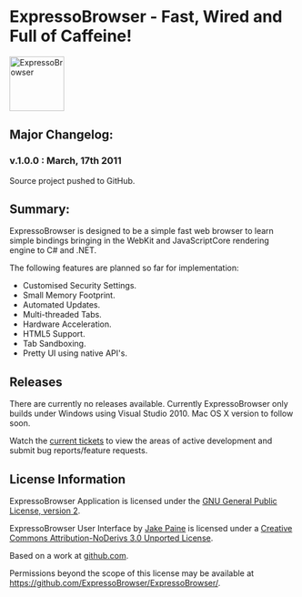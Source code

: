 #  ExpressoBrowser - Fast, Wired and Full of Caffeine!

<img src="https://github.com/ExpressoBrowser/ExpressoBrowser/raw/master/media/logos/ExpressoBrowser_Logo.png" width=96 height=96 title="ExpressoBrowser">

## Major Changelog:

### v.1.0.0 : March, 17th 2011

Source project pushed to GitHub.

## Summary:

ExpressoBrowser is designed to be a simple fast web browser to learn simple bindings bringing in the WebKit and JavaScriptCore rendering engine to C# and .NET.

The following features are planned so far for implementation:

<ul>
	<li>Customised Security Settings.</li>
	<li>Small Memory Footprint.</li>
	<li>Automated Updates.</li>
	<li>Multi-threaded Tabs.</li>
	<li>Hardware Acceleration.</li>
	<li>HTML5 Support.</li>
	<li>Tab Sandboxing.</li>
	<li>Pretty UI using native API's.</li>
</ul>

## Releases 

There are currently no releases available. Currently ExpressoBrowser only builds under Windows using Visual Studio 2010. Mac OS X version to follow soon.

Watch the [current tickets](http://github.com/ExpressoBrowser/ExpressoBrowser/issues) to view the areas of active development and submit bug reports/feature requests.

## License Information

ExpressoBrowser Application is licensed under the <a href="http://www.gnu.org/licenses/gpl-2.0.html">GNU General Public License, version 2</a>.

ExpressoBrowser User Interface by <a xmlns:cc="http://creativecommons.org/ns#" href="https://github.com/ExpressoBrowser/ExpressoBrowser/" property="cc:attributionName" rel="cc:attributionURL">Jake Paine</a> is licensed under a <a rel="license" href="http://creativecommons.org/licenses/by-nd/3.0/">Creative Commons Attribution-NoDerivs 3.0 Unported License</a>.

Based on a work at <a xmlns:dct="http://purl.org/dc/terms/" href="https://github.com/ExpressoBrowser/ExpressoBrowser/" rel="dct:source">github.com</a>.

Permissions beyond the scope of this license may be available at <a xmlns:cc="http://creativecommons.org/ns#" href="https://github.com/ExpressoBrowser/ExpressoBrowser/" rel="cc:morePermissions">https://github.com/ExpressoBrowser/ExpressoBrowser/</a>.